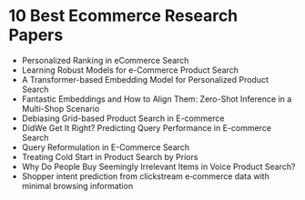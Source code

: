 # 10 Best Ecommerce Research Papers

<ul>

                             

 <li><a target="_blank" href="https://github.com/manjunath5496/10-Best-Ecommerce-Research-Papers/blob/master/e(1).pdf" style="text-decoration:none;">Personalized Ranking in eCommerce Search</a></li>

 <li><a target="_blank" href="https://github.com/manjunath5496/10-Best-Ecommerce-Research-Papers/blob/master/e(2).pdf" style="text-decoration:none;">Learning Robust Models for e-Commerce Product Search</a></li>

<li><a target="_blank" href="https://github.com/manjunath5496/10-Best-Ecommerce-Research-Papers/blob/master/e(3).pdf" style="text-decoration:none;">A Transformer-based Embedding Model for Personalized Product Search</a></li>
 <li><a target="_blank" href="https://github.com/manjunath5496/10-Best-Ecommerce-Research-Papers/blob/master/e(4).pdf" style="text-decoration:none;">Fantastic Embeddings and How to Align Them: Zero-Shot Inference in a Multi-Shop Scenario</a></li>                              
<li><a target="_blank" href="https://github.com/manjunath5496/10-Best-Ecommerce-Research-Papers/blob/master/e(5).pdf" style="text-decoration:none;">Debiasing Grid-based Product Search in E-commerce</a></li>
<li><a target="_blank" href="https://github.com/manjunath5496/10-Best-Ecommerce-Research-Papers/blob/master/e(6).pdf" style="text-decoration:none;">DidWe Get It Right? Predicting Query Performance in E-commerce Search</a></li>
 <li><a target="_blank" href="https://github.com/manjunath5496/10-Best-Ecommerce-Research-Papers/blob/master/e(7).pdf" style="text-decoration:none;">Query Reformulation in E-Commerce Search</a></li>

 <li><a target="_blank" href="https://github.com/manjunath5496/10-Best-Ecommerce-Research-Papers/blob/master/e(8).pdf" style="text-decoration:none;">Treating Cold Start in Product Search by Priors </a></li>
   <li><a target="_blank" href="https://github.com/manjunath5496/10-Best-Ecommerce-Research-Papers/blob/master/e(9).pdf" style="text-decoration:none;">Why Do People Buy Seemingly Irrelevant Items in Voice Product Search?</a></li>
  
   
 <li><a target="_blank" href="https://github.com/manjunath5496/10-Best-Ecommerce-Research-Papers/blob/master/e(10).pdf" style="text-decoration:none;">Shopper intent prediction
from clickstream e‑commerce data with minimal browsing information </a></li>                              
</ul>
  
